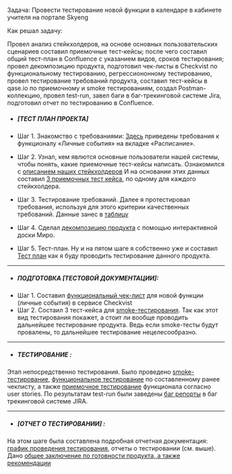Задача: Провести тестирование новой функции в календаре в кабинете учителя на портале Skyeng

Как решал задачу:

Провел анализ стейкхолдеров, на основе основных пользовательских сценариев составил приемочные тест-кейсы; после чего составил общий тест-план в Confluence с указанием видов, сроков тестирования; провел декомпозицию продукта, подготовил чек-листы в Checkvist по функциональному тестированию, регрессиононному тестированию, провел тестирование требований продукта, составил тест-кейсы в qase.io по приемочному и smoke тестированиям, создал Postman-коллекцию, провел test-run, завел баги в баг-трекинговой системе Jira, подготовил отчет по тестированию в Confluence.
- ##### [ТЕСТ ПЛАН ПРОЕКТА]

- Шаг 1. Знакомство с требованиями: [Здесь](https://skyengpublic.notion.site/6746e543d02c43879de0057cafe196b0/) приведены требования к функционалу «Личные события» на вкладке «Расписание». 
 - Шаг 2.  Узнал, кем явлются основные пользователи нашей системы, чтобы понять, какие приемочные тест-кейсы написать. Ознакомился с [описанием наших стейкхолдеров](https://github.com/teresant2022/anton.tereshchenko/blob/main/%D0%9F%D1%80%D0%BE%D0%B5%D0%BA%D1%82%201/Stakeholders.jpg?raw=true)
  И на основании этих данных составил [3 приемочных тест кейса](https://github.com/teresant2022/anton.tereshchenko/blob/main/%D0%9F%D1%80%D0%BE%D0%B5%D0%BA%D1%82%201/Acceptance%20tests.jpg), по одному для каждого стейкхолдера.
 - Шаг 3. Тестирование требований. Далее я протестировал требования, используя для этого критерии качественных требований.
 Данные занес в [таблицу](https://github.com/teresant2022/anton.tereshchenko/blob/main/%D0%9F%D1%80%D0%BE%D0%B5%D0%BA%D1%82%201/Technical%20Assignment%20testing.jpg)
 - Шаг 4. Сделал [декомпозицию продукта](https://github.com/teresant2022/anton.tereshchenko/blob/main/%D0%9F%D1%80%D0%BE%D0%B5%D0%BA%D1%82%201/Decomposition%20of%20Syllabus.jpg) с помощью интерактивной доски Миро.
 - Шаг 5. Тест-план. Ну и на пятом шаге я собственно уже и составил   [Тест план](https://github.com/teresant2022/anton.tereshchenko/blob/main/%D0%9F%D1%80%D0%BE%D0%B5%D0%BA%D1%82%201/Test%20Plan_1.jpg) как я буду проводить тестирование данного продукта.

---
- ##### ПОДГОТОВКА [ТЕСТОВОЙ ДОКУМЕНТАЦИИ]: 
 - Шаг 1. Составил [функциональный чек-лист](https://github.com/teresant2022/anton.tereshchenko/blob/main/%D0%9F%D1%80%D0%BE%D0%B5%D0%BA%D1%82%201/Functional%20test%20checklist.jpeg) для новой функции (личные события) в сервисе Checkvist
 - Шаг 2. Состаил  3 тест-кейса для [smoke-тестирования](https://github.com/teresant2022/anton.tereshchenko/blob/main/%D0%9F%D1%80%D0%BE%D0%B5%D0%BA%D1%82%201/Smoke%20test%20cases.jpg). Так как этот вид тестирования покажет, а стоит ли вообще проводить дальнейшее тестирование продукта.
  Ведь если smoke-тесты будут провалены, то дальнейшее тестирование нецелесообразно.
  
  ---
  
 - ##### ТЕСТИРОВАНИЕ :
 Этап непосредственно тестирования. Было проведено [smoke-тестирование](https://github.com/teresant2022/anton.tereshchenko/blob/main/%D0%9F%D1%80%D0%BE%D0%B5%D0%BA%D1%82%201/Smoke%20Tests%20report.jpg),
  [функциональное тестирование](https://github.com/teresant2022/anton.tereshchenko/blob/main/%D0%9F%D1%80%D0%BE%D0%B5%D0%BA%D1%82%201/Functional%20test%20report.jpg) по составленному ранее чеклисту, а также [приемочное тестирование](https://github.com/teresant2022/anton.tereshchenko/blob/main/%D0%9F%D1%80%D0%BE%D0%B5%D0%BA%D1%82%201/Acceptance%20test%20report.jpg) функционала согласно user stories.
  По результатам test-run были заведены [баг репорты](https://github.com/teresant2022/anton.tereshchenko/blob/main/%D0%9F%D1%80%D0%BE%D0%B5%D0%BA%D1%82%201/Bug%20reports%20in%20Jira.jpeg) в баг трекинговой системе JIRA.
  
  ---
  
- ##### [ОТЧЕТ О ТЕСТИРОВАНИИ] :
На этом шаге была составлена подробная отчетная документация: [график проведения тестирования](https://github.com/teresant2022/anton.tereshchenko/blob/main/%D0%9F%D1%80%D0%BE%D0%B5%D0%BA%D1%82%201/Test%20Schedule.jpg), отчеты о тестировании (см. выше).
 Дано [общее заключение по готовности продукта, а также рекомендации](https://github.com/Igor-Maltcev/QA-tester/blob/main/Project_1/%D0%98%D1%82%D0%BE%D0%B3.PNG)
 
